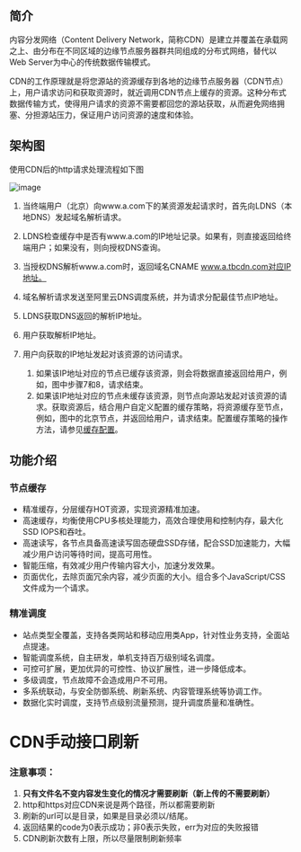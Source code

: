 ## 简介

内容分发网络（Content Delivery Network，简称CDN）是建立并覆盖在承载网之上、由分布在不同区域的边缘节点服务器群共同组成的分布式网络，替代以Web Server为中心的传统数据传输模式。

CDN的工作原理就是将您源站的资源缓存到各地的边缘节点服务器（CDN节点）上，用户请求访问和获取资源时，就近调用CDN节点上缓存的资源。这种分布式数据传输方式，使得用户请求的资源不需要都回您的源站获取，从而避免网络拥塞、分担源站压力，保证用户访问资源的速度和体验。

## 架构图

使用CDN后的http请求处理流程如下图

![image](https://user-images.githubusercontent.com/7278711/125550998-ae24078e-c574-440b-aece-79ac9413eef1.png)

1. 当终端用户（北京）向www.a.com下的某资源发起请求时，首先向LDNS（本地DNS）发起域名解析请求。
2. LDNS检查缓存中是否有www.a.com的IP地址记录。如果有，则直接返回给终端用户；如果没有，则向授权DNS查询。
3. 当授权DNS解析www.a.com时，返回域名CNAME www.a.tbcdn.com对应IP地址。
4. 域名解析请求发送至阿里云DNS调度系统，并为请求分配最佳节点IP地址。
5. LDNS获取DNS返回的解析IP地址。
6. 用户获取解析IP地址。
7. 用户向获取的IP地址发起对该资源的访问请求。

   1.   如果该IP地址对应的节点已缓存该资源，则会将数据直接返回给用户，例如，图中步骤7和8，请求结束。 
   2.   如果该IP地址对应的节点未缓存该资源，则节点向源站发起对该资源的请求。获取资源后，结合用户自定义配置的缓存策略，将资源缓存至节点，例如，图中的北京节点，并返回给用户，请求结束。配置缓存策略的操作方法，请参见[缓存配置](https://help.aliyun.com/document_detail/27136.html#concept-f24-32d-xdb)。

## 功能介绍

### 节点缓存

- 精准缓存，分层缓存HOT资源，实现资源精准加速。
- 高速缓存，均衡使用CPU多核处理能力，高效合理使用和控制内存，最大化SSD IOPS和吞吐。
- 高速读写，各节点具备高速读写固态硬盘SSD存储，配合SSD加速能力，大幅减少用户访问等待时间，提高可用性。
- 智能压缩，有效减少用户传输内容大小，加速分发效果。
- 页面优化，去除页面冗余内容，减少页面的大小。组合多个JavaScript/CSS文件成为一个请求。

### 精准调度

- 站点类型全覆盖，支持各类网站和移动应用类App，针对性业务支持，全面站点提速。
- 智能调度系统，自主研发，单机支持百万级别域名调度。
- 可控可扩展，更加优异的可控性、协议扩展性，进一步降低成本。
- 多级调度，节点故障不会造成用户不可用。
- 多系统联动，与安全防御系统、刷新系统、内容管理系统等协调工作。
- 数据化实时调度，支持节点级别流量预测，提升调度质量和准确性。


# CDN手动接口刷新

### 注意事项：

1. **只有文件名不变内容发生变化的情况才需要刷新（新上传的不需要刷新）**
2. http和https对应CDN来说是两个路径，所以都需要刷新
3. 刷新的url可以是目录，如果是目录必须以/结尾。
4. 返回结果的code为0表示成功；非0表示失败，err为对应的失败报错
5. CDN刷新次数有上限，所以尽量限制刷新频率
